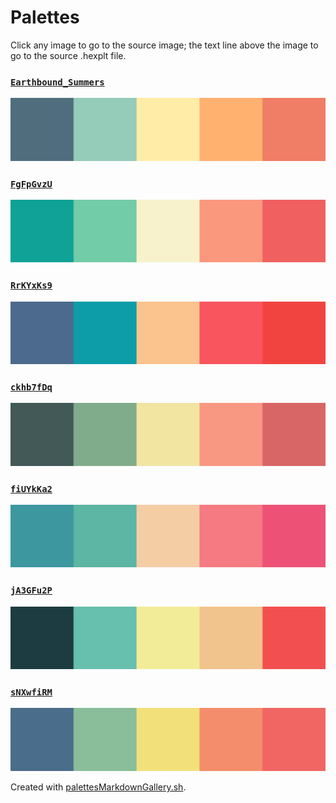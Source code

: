 # Palettes

Click any image to go to the source image; the text line above the image to go to the source .hexplt file.

### [`Earthbound_Summers`](Earthbound_Summers.hexplt)

[ ![Earthbound_Summers.png](Earthbound_Summers.png) ](Earthbound_Summers.png)

### [`FgFpGvzU`](FgFpGvzU.hexplt)

[ ![FgFpGvzU.png](FgFpGvzU.png) ](FgFpGvzU.png)

### [`RrKYxKs9`](RrKYxKs9.hexplt)

[ ![RrKYxKs9.png](RrKYxKs9.png) ](RrKYxKs9.png)

### [`ckhb7fDq`](ckhb7fDq.hexplt)

[ ![ckhb7fDq.png](ckhb7fDq.png) ](ckhb7fDq.png)

### [`fiUYkKa2`](fiUYkKa2.hexplt)

[ ![fiUYkKa2.png](fiUYkKa2.png) ](fiUYkKa2.png)

### [`jA3GFu2P`](jA3GFu2P.hexplt)

[ ![jA3GFu2P.png](jA3GFu2P.png) ](jA3GFu2P.png)

### [`sNXwfiRM`](sNXwfiRM.hexplt)

[ ![sNXwfiRM.png](sNXwfiRM.png) ](sNXwfiRM.png)

Created with [palettesMarkdownGallery.sh](https://github.com/earthbound19/_ebDev/blob/master/scripts/palettesMarkdownGallery.sh).